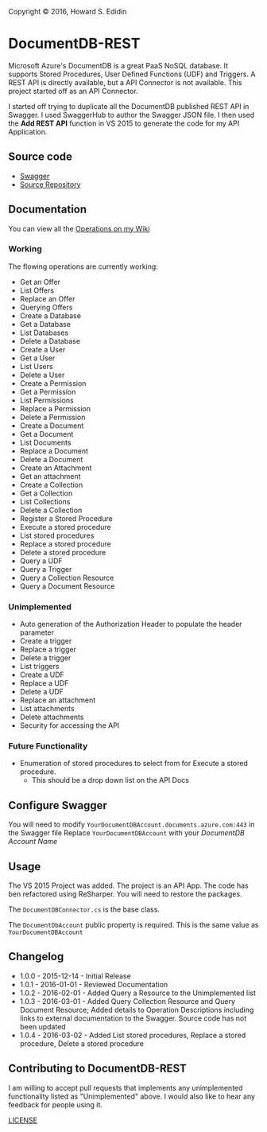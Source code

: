 Copyright © 2016, Howard S. Edidin


# DocumentDB-REST #

Microsoft Azure's DocumentDB is a great PaaS NoSQL database.  It supports Stored Procedures, User Defined Functions (UDF) and Triggers. A REST API is directly available, but a API Connector is not available.  This project started off as an API Connector. 

I started off trying to duplicate all the DocumentDB published REST API in Swagger. I used SwaggerHub to author the Swagger JSON file.
I then used the **Add REST API** function in VS 2015 to generate the code for my API Application. 

## Source code ##
* [Swagger](https://github.com/HEDIDIN/DocumentDB-REST/blob/master/HEDIDIN-DocumentDBConnector-1.0.6-swagger.json)
* [Source Repository](https://github.com/HEDIDIN/DocumentDB-REST/tree/master/DocumentDBRestApi)

## Documentation
You can view all the [Operations on my Wiki](https://github.com/HEDIDIN/DocumentDB-REST/wiki)


### Working ###

The flowing operations are currently working:

* Get an Offer
* List Offers
* Replace an Offer
* Querying Offers
* Create a Database
* Get a Database
* List Databases
* Delete a Database
* Create a User
* Get a User
* List Users
* Delete a User
* Create a Permission
* Get a Permission
* List Permissions
* Replace a Permission
* Delete a Permission
* Create a Document
* Get a Document
* List Documents
* Replace a Document
* Delete a Document
* Create an Attachment
* Get an attachment
* Create a Collection
* Get a Collection
* List Collections
* Delete a Collection
* Register a Stored Procedure
* Execute a stored procedure
* List stored procedures
* Replace a stored procedure
* Delete a stored procedure
* Query a UDF
* Query a Trigger
* Query a Collection Resource
* Query a Document Resource



### Unimplemented ###

* Auto generation of the Authorization Header to populate the header parameter
* Create a trigger
* Replace a trigger
* Delete a trigger
* List triggers
* Create a UDF
* Replace a UDF
* Delete a UDF
* Replace an attachment
* List attachments
* Delete attachments
* Security for accessing the API

### Future Functionality ###

* Enumeration of stored procedures to select from for Execute a stored procedure. 
   * This should be a drop down list on the API Docs

## Configure Swagger ##

You will need to modify `YourDocumentDBAccount.documents.azure.com:443` in the Swagger file
Replace `YourDocumentDBAccount` with your *DocumentDB Account Name*

## Usage ##

The VS 2015 Project was added. The project is an API App.  The code has ben refactored using ReSharper.
You will need to restore the packages. 

The `DocumentDBConnector.cs` is the base class. 

The `DocumentDbAccount` public property is required. This is the same value as `YourDocumentDBAccount`


## Changelog ##

* 1.0.0 - 2015-12-14 - Initial Release
* 1.0.1 - 2016-01-01 - Reviewed Documentation
* 1.0.2 - 2016-02-01 - Added Query a Resource to the Unimplemented list
* 1.0.3 - 2016-03-01 - Added Query Collection Resource and Query Document Resource; Added details to Operation Descriptions including links to external documentation to the Swagger. Source code has not been updated
* 1.0.4 - 2016-03-02 - Added List stored procedures, Replace a stored procedure, Delete a stored procedure


## Contributing to DocumentDB-REST ##

I am willing to accept pull requests that implements any unimplemented functionality listed as "Unimplemented" above.
I would also like to hear any feedback for people using it.


[LICENSE](./LICENSE)
